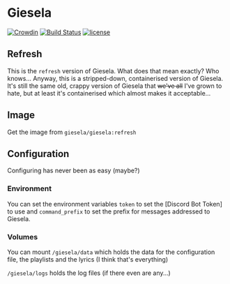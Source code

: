 # Giesela

[![Crowdin](https://d322cqt584bo4o.cloudfront.net/giesela/localized.svg)](https://crowdin.com/project/giesela)
[![Build Status](https://travis-ci.org/GieselaDev/Giesela.svg?branch=master)](https://travis-ci.org/GieselaDev/Giesela)
[![license](https://img.shields.io/github/license/mashape/apistatus.svg)](https://github.com/GieselaDev/Giesela/blob/master/LICENSE)

## Refresh
This is the `refresh` version of Giesela. What does that mean exactly? Who knows...
Anyway, this is a stripped-down, containerised version of Giesela. It's still the same
old, crappy version of Giesela that ~~we've all~~  I've grown to hate, but at least it's
containerised which almost makes it acceptable...

## Image
Get the image from `giesela/giesela:refresh`


## Configuration
Configuring has never been as easy (maybe?)

### Environment
You can set the environment variables `token` to set the [Discord Bot Token] to use
and `command_prefix` to set the prefix for messages addressed to Giesela.

### Volumes
You can mount `/giesela/data` which holds the data for the configuration file,
the playlists and the lyrics (I think that's everything)

`/giesela/logs` holds the log files (if there even are any...)